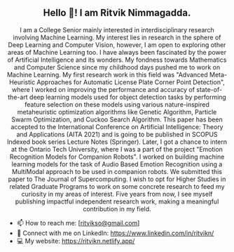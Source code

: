 <h2 align='center'>Hello 👋! I am Ritvik Nimmagadda.</h2> 

<p align = 'center'>
  I am a College Senior mainly interested in interdisciplinary research involving Machine Learning. 
  My interest lies in research in the sphere of Deep Learning and Computer Vision, however, I am open to exploring other areas of Machine Learning too. 
  I have always been fascinated by the power of Artificial Intelligence and its wonders. 
  My fondness towards Mathematics and Computer Science since my childhood days pushed me to work on Machine Learning. 
  My first research work in this field was "Advanced Meta-Heuristic Approaches for Automatic License Plate Corner Point Detection", where I worked on improving the performance and accuracy of state-of-the-art deep learning models used for object detection tasks by performing feature selection on these models using various nature-inspired metaheuristic optimization algorithms like Genetic Algorithm, Particle Swarm Optimization, and Cuckoo Search Algorithm. This paper has been accepted to the International Conference on Artificial Intelligence: Theory and Applications (AITA 2021) and is going to be published in SCOPUS Indexed book series Lecture Notes (Springer).
  Later, I got a chance to intern at the Ontario Tech University, where I was a part of the project "Emotion Recognition Models for Companion Robots". I worked on building machine learning models for the task of Audio Based Emotion Recognition using a MultiModal approach to be used in companion robots. We submitted this paper
  to The Journal of Supercomputing.
  I wish to opt for Higher Studies in related Graduate Programs to work on some concrete research to feed my curiosity in my areas of interest.
  Five years from now, I see myself publishing impactful independent research work, making a meaningful contribution in my field.
</p>
  
- 📫 How to reach me: [ritvikso@gmail.com]
- 👋 Connect with me on LinkedIn: https://www.linkedin.com/in/ritvikn/
- 💻 My website: https://ritvikn.netlify.app/

<!---
RitvikN18/RitvikN18 is a ✨ special ✨ repository because its `README.md` (this file) appears on your GitHub profile.
You can click the Preview link to take a look at your changes.
--->
